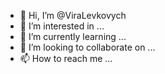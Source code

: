 - 👋 Hi, I’m @ViraLevkovych
- 👀 I’m interested in ...
- 🌱 I’m currently learning ...
- 💞️ I’m looking to collaborate on ...
- 📫 How to reach me ...

<!---
ViraLevkovych/ViraLevkovych is a ✨ special ✨ repository because its `README.md` (this file) appears on your GitHub profile.
You can click the Preview link to take a look at your changes.
--->
